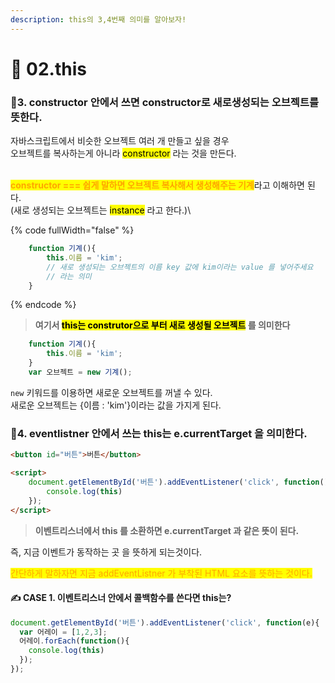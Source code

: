 ```yaml
---
description: this의 3,4번째 의미를 알아보자!
---
```


# 🤨 02.this



### 🙂3. constructor 안에서 쓰면 constructor로 새로생성되는 오브젝트를 뜻한다.



자바스크립트에서 비슷한 오브젝트 여러 개 만들고 싶을 경우\
오브젝트를 복사하는게 아니라 <mark style="background-color:yellow;">constructor</mark> 라는 것을 만든다.

\
<mark style="color:orange;">**constructor === 쉽게 말하면 오브젝트 복사해서 생성해주는 기계**</mark>라고 이해하면 된다.\
(새로 생성되는 오브젝트는 <mark style="background-color:yellow;">instance</mark> 라고 한다.)\


{% code fullWidth="false" %}
```js
    function 기계(){
        this.이름 = 'kim';
        // 새로 생성되는 오브젝트의 이름 key 값에 kim이라는 value 를 넣어주세요
        // 라는 의미
    }
```
{% endcode %}

> **여기서 **<mark style="background-color:yellow;">**this는 construtor으로 부터 새로 생성될 오브젝트**</mark>** 를 의미한다**



```javascript
    function 기계(){
        this.이름 = 'kim';
    }
    var 오브젝트 = new 기계();
```

`new` 키워드를 이용하면 새로운 오브젝트를 꺼낼 수 있다.\
새로운 오브젝트는 {이름 : 'kim'}이라는 값을 가지게 된다.





### 🙂4. eventlistner 안에서 쓰는 this는 e.currentTarget  을 의미한다.



```html
<button id="버튼">버튼</button>

<script>
    document.getElementById('버튼').addEventListener('click', function(){
        console.log(this)
    });
</script>
```

> **이벤트리스너에서 this 를 소환하면 e.currentTarget 과 같은 뜻이 된다.**

즉, 지금 이벤트가 동작하는 곳 을 뜻하게 되는것이다.

<mark style="color:orange;">간단하게 말하자면 지금 addEventListner 가 부착된 HTML 요소를 뜻하는 것이다.</mark>







#### ✍️ CASE 1. 이벤트리스너 안에서 콜백함수를 쓴다면 this는?



```javascript
document.getElementById('버튼').addEventListener('click', function(e){
  var 어레이 = [1,2,3];
  어레이.forEach(function(){
    console.log(this)
  });
});
```

